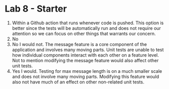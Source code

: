 # Lab 8 - Starter
1. Within a Github action that runs whenever code is pushed. This option is better since the tests will be automatically run and does not require our attention so we can focus on other things that warrants our concern.
2. No
3. No I would not. The message feature is a core component of the application and involves many moving parts. Unit tests are unable to test how individual components interact with each other on a feature level. Not to mention modifying the message feature would also affect other unit tests.
4. Yes I would. Testing for max message length is on a much smaller scale and does not involve many moving parts. Modifying this feature would also not have much of an effect on other non-related unit tests.
